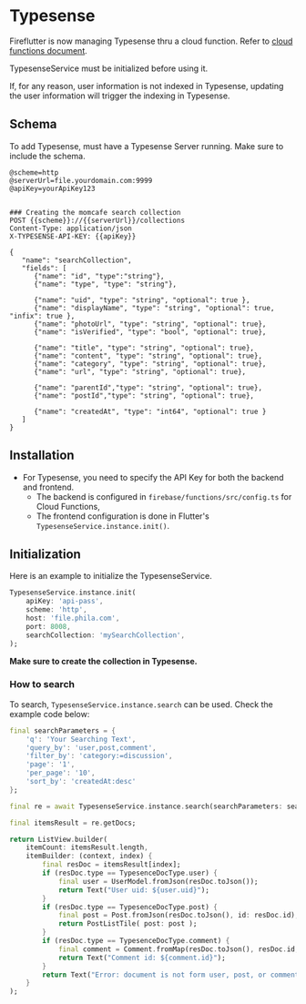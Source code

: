 # Typesense

Fireflutter is now managing Typesense thru a cloud function. Refer to [cloud functions document](cloud_functions.md).

TypesenseService must be initialized before using it.

If, for any reason, user information is not indexed in Typesense, updating the user information will trigger the indexing in Typesense.

## Schema

To add Typesense, must have a Typesense Server running. Make sure to include the schema.

```http
@scheme=http
@serverUrl=file.yourdomain.com:9999
@apiKey=yourApiKey123


### Creating the momcafe search collection
POST {{scheme}}://{{serverUrl}}/collections
Content-Type: application/json
X-TYPESENSE-API-KEY: {{apiKey}}

{
   "name": "searchCollection",
   "fields": [
      {"name": "id", "type":"string"},
      {"name": "type", "type": "string"},

      {"name": "uid", "type": "string", "optional": true },
      {"name": "displayName", "type": "string", "optional": true, "infix": true },
      {"name": "photoUrl", "type": "string", "optional": true},
      {"name": "isVerified", "type": "bool", "optional": true},

      {"name": "title", "type": "string", "optional": true},
      {"name": "content", "type": "string", "optional": true},
      {"name": "category", "type": "string", "optional": true},
      {"name": "url", "type": "string", "optional": true},

      {"name": "parentId","type": "string", "optional": true},
      {"name": "postId","type": "string", "optional": true},

      {"name": "createdAt", "type": "int64", "optional": true }
   ]
}

```

## Installation

- For Typesense, you need to specify the API Key for both the backend and frontend.
    - The backend is configured in `firebase/functions/src/config.ts` for Cloud Functions,
    - The frontend configuration is done in Flutter's `TypesenseService.instance.init()`.

## Initialization

Here is an example to initialize the TypesenseService.

```dart
TypesenseService.instance.init(
    apiKey: 'api-pass',
    scheme: 'http',
    host: 'file.phila.com',
    port: 8008,
    searchCollection: 'mySearchCollection',
);
```

**Make sure to create the collection in Typesense.**

### How to search

To search, `TypesenseService.instance.search` can be used. Check the example code below:

```dart
final searchParameters = {
    'q': 'Your Searching Text',
    'query_by': 'user,post,comment',
    'filter_by': 'category:=discussion',
    'page': '1',
    'per_page': '10',
    'sort_by': 'createdAt:desc'
};

final re = await TypesenseService.instance.search(searchParameters: searchParameters);

final itemsResult = re.getDocs;

return ListView.builder(
    itemCount: itemsResult.length,
    itemBuilder: (context, index) {
        final resDoc = itemsResult[index];
        if (resDoc.type == TypesenceDocType.user) {
            final user = UserModel.fromJson(resDoc.toJson());
            return Text("User uid: ${user.uid}");
        }
        if (resDoc.type == TypesenceDocType.post) {
            final post = Post.fromJson(resDoc.toJson(), id: resDoc.id);
            return PostListTile( post: post );
        }
        if (resDoc.type == TypesenceDocType.comment) {
            final comment = Comment.fromMap(resDoc.toJson(), resDoc.id, category: resDoc.category ?? '', postId: resDoc.postId ?? '');
            return Text("Comment id: ${comment.id}");
        }
        return Text("Error: document is not form user, post, or comment");
    }
);
```

